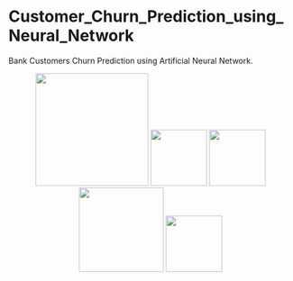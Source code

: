 # Customer_Churn_Prediction_using_Neural_Network
Bank Customers Churn Prediction using Artificial Neural Network.
<p align="center">
  <img src="tf.png" width="200" >
  <img src="np.png" width="100" >
  <img src="ubuntu.png" width="100" >
  <img src="1200px-Scikit_learn_logo_small.svg.png" width="150" >
  <img src="python.jpeg" width="100" >
  </p>
